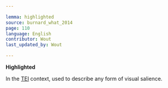 ```yaml
---

lemma: highlighted
source: burnard_what_2014
page: 110
language: English
contributor: Wout
last_updated_by: Wout

---
```


**Highlighted**

In the [TEI](TEI.html) context, used to describe any form of visual salience.
